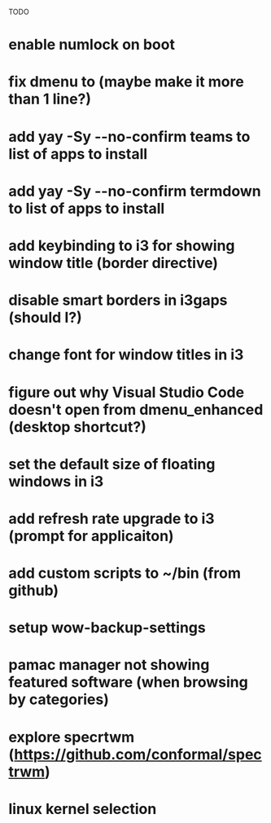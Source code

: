 TODO

# enable numlock on boot
# fix dmenu to (maybe make it more than 1 line?)
# add yay -Sy --no-confirm teams to list of apps to install
# add yay -Sy --no-confirm termdown to list of apps to install
# add keybinding to i3 for showing window title (border directive)
# disable smart borders in i3gaps (should I?)
# change font for window titles in i3
# figure out why Visual Studio Code doesn't open from dmenu_enhanced (desktop shortcut?)
# set the default size of floating windows in i3
# add refresh rate upgrade to i3 (prompt for applicaiton)
# add custom scripts to ~/bin (from github)
# setup wow-backup-settings
# pamac manager not showing featured software (when browsing by categories)
# explore specrtwm (https://github.com/conformal/spectrwm)
# linux kernel selection